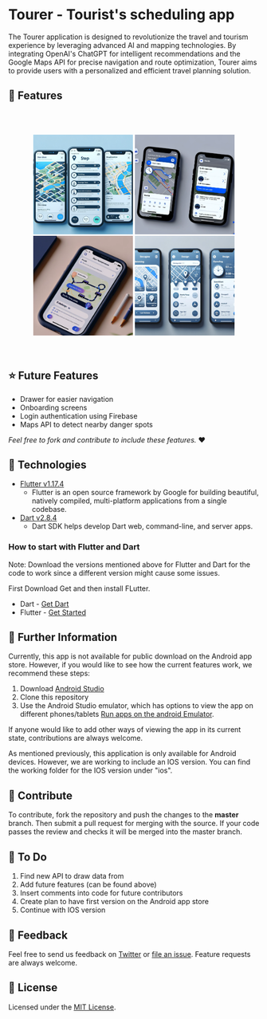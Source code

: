 # Tourer - Tourist's scheduling app

The Tourer application is designed to revolutionize the travel and tourism experience by leveraging advanced AI and mapping technologies. By integrating OpenAI's ChatGPT for intelligent recommendations and the Google Maps API for precise navigation and route optimization, Tourer aims to provide users with a personalized and efficient travel planning solution.

## :iphone: Features

<br></br>
<div align="center">
<img src="https://github.com/Picbridge/Tourer/blob/main/references/ref1.png" width = "200" height = "200"/>
<img src="https://github.com/Picbridge/Tourer/blob/main/references/ref2.png" width = "200" height = "200"/>
<img src="https://github.com/Picbridge/Tourer/blob/main/references/ref3.png" width = "200" height = "200"/>
<img src="https://github.com/Picbridge/Tourer/blob/main/references/ref4.png" width = "200" height = "200"/>
</div>
<br></br>

## ⭐ Future Features

  - Drawer for easier navigation
  - Onboarding screens
  - Login authentication using Firebase
  - Maps API to detect nearby danger spots

*Feel free to fork and contribute to include these features.* ❤︎

## 🚀 Technologies

  - [Flutter v1.17.4](https://storage.googleapis.com/flutter_infra/releases/stable/windows/flutter_windows_1.17.4-stable.zip)
    - Flutter is an open source framework by Google for building beautiful, natively compiled, multi-platform applications from a single codebase.
  - [Dart v2.8.4](https://dart.dev/get-dart)
    - Dart SDK helps develop Dart web, command-line, and server apps.
  
  ### How to start with Flutter and Dart
  Note: Download the versions mentioned above for Flutter and Dart for the code to work since a different version might cause some issues.
  
  First Download Get and then install FLutter.
  - Dart - [Get Dart](https://dart.dev/get-dart)
  - Flutter - [Get Started](https://docs.flutter.dev/get-started/install)
    
## 🧠 Further Information

Currently, this app is not available for public download on the Android app store. However, if you would like to see how the current features work, we recommend these steps:

1. Download [Android Studio](https://developer.android.com/studio)
2. Clone this repository
3. Use the Android Studio emulator, which has options to view the app on different phones/tablets [Run apps on the android Emulator](https://developer.android.com/studio/run/emulator).

If anyone would like to add other ways of viewing the app in its current state, contributions are always welcome.

As mentioned previously, this application is only available for Android devices. However, we are working to include an IOS version. You can find the working folder for the IOS version under "ios".

## 🤝 Contribute

To contribute, fork the repository and push the changes to the **master** branch. Then submit a pull request for merging with the source. If your code passes the review and checks it will be merged into the master branch.

## 💌 To Do

1. Find new API to draw data from
2. Add future features (can be found above)
3. Insert comments into code for future contributors
4. Create plan to have first version on the Android app store
5. Continue with IOS version

## 💬 Feedback

Feel free to send us feedback on [Twitter](https://twitter.com/gitpointapp) or [file an issue](https://github.com/arafaysaleem/covid_tracker/issues/new). Feature requests are always welcome.

## 📝 License

Licensed under the [MIT License](./LICENSE).
